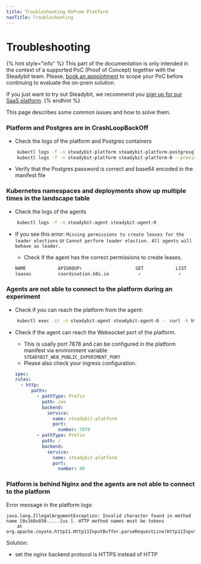 ```yaml
---
title: Troubleshooting OnPrem Platform
navTitle: Troubleshooting
---
```


# Troubleshooting

{% hint style="info" %}
This part of the documentation is only intended in the context of a supported PoC (Proof of Concept) together with the Steadybit team.
Please, [book an appointment](https://www.steadybit.com/book-demo) to scope your PoC before continuing to evaluate the on-prem solution.

If you just want to try out Steadybit, we recommend you [sign up for our SaaS platform](https://signup.steadybit.com).
{% endhint %}

This page describes some common issues and how to solve them.

### Platform and Postgres are in CrashLoopBackOff

- Check the logs of the platform and Postgres containers

```bash
    kubectl logs -f -n steadybit-platform steadybit-platform-postgresql-0 --previous
    kubectl logs -f -n steadybit-platform steadybit-platform-0 --previous
```

- Verify that the Postgres password is correct and base64 encoded in the manifest file

### Kubernetes namespaces and deployments show up multiple times in the landscape table

- Check the logs of the agents

```bash
    kubectl logs -f -n steadybit-agent steadybit-agent-0
```

- If you see this error: `Missing permissions to create leases for the leader elections` or `Cannot perform leader election. All agents will behave as leader.`

  - Check if the agent has the correct permissions to create leases.

  ```bash
  NAME            APIGROUP↑                    GET            LIST           WATCH          CREATE         PATCH          UPDATE          DELETE          DEL-LIST
  leases          coordination.k8s.io           ✓              ✓              ✓              ✓              ×              ✓               ×               ×
  ```

### Agents are not able to connect to the platform during an experiment

- Check if you can reach the platform from the agent:

```bash
    kubectl exec -it -n steadybit-agent steadybit-agent-0 -- curl -k https://steadybit-platform.steadybit-platform.svc.cluster.local:8080
```

- Check if the agent can reach the Websocket port of the platform.

  - This is usally port 7878 and can be configured in the platform manifest via environment variable `STEADYBIT_WEB_PUBLIC_EXPERIMENT_PORT`
  - Please also check your ingress configuration.

  ```yaml
  spec:
  rules:
    - http:
        paths:
          - pathType: Prefix
            path: /ws
            backend:
              service:
                name: steadybit-platform
                port:
                  number: 7878
          - pathType: Prefix
            path: /
            backend:
              service:
                name: steadybit-platform
                port:
                  number: 80
  ```

### Platform is behind Nginx and the agents are not able to connect to the platform
Error message in the platform logs:
```
java.lang.IllegalArgumentException: Invalid character found in method name [0x160x030.....[us ]. HTTP method names must be tokens
	at org.apache.coyote.http11.Http11InputBuffer.parseRequestLine(Http11InputBuffer.java:407)
```

Solution:
- set the nginx backend protocol is HTTPS instead of HTTP